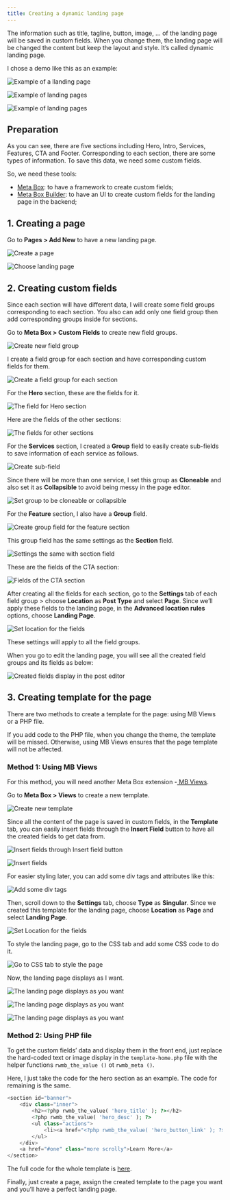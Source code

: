 ```yaml
---
title: Creating a dynamic landing page
---
```


The information such as title, tagline, button, image, … of the landing page will be saved in custom fields. When you change them, the landing page will be changed the content but keep the layout and style. It’s called dynamic landing page.

I chose a demo like this as an example:

![Example of a llanding page](https://i.imgur.com/yOUXVUG.jpg)

![Example of landing pages](https://i.imgur.com/k2BTT9a.jpg)

![Example of landing pages](https://i.imgur.com/QpyxYnG.jpg)

## Preparation

As you can see, there are five sections including Hero, Intro, Services, Features, CTA and Footer. Corresponding to each section, there are some types of information. To save this data, we need some custom fields.

So, we need these tools:

* [Meta Box](https://metabox.io/): to have a framework to create custom fields;
* [Meta Box Builder](https://metabox.io/plugins/meta-box-builder/): to have an UI to create custom fields for the landing page in the backend;

## 1. Creating a page

Go to **Pages > Add New** to have a new landing page.

![Create a page](https://i.imgur.com/ghISiI4.png)

![Choose landing page](https://i.imgur.com/D8YzLxh.png)

## 2. Creating custom fields

Since each section will have different data, I will create some field groups corresponding to each section. You also can add only one field group then add corresponding groups inside for sections.

Go to **Meta Box > Custom Fields** to create new field groups.

![Create new field group](https://i.imgur.com/DR8nzGG.png)

I create a field group for each section and have corresponding custom fields for them.

![Create a field group for each section](https://i.imgur.com/5ACClAB.png)

For the **Hero** section, these are the fields for it.

![The field for Hero section](https://i.imgur.com/2RURipn.png)

Here are the fields of the other sections:

![The fields for other sections](https://i.imgur.com/hWMTPlv.png)

For the **Services** section, I created a **Group** field to easily create sub-fields to save information of each service as follows.

![Create sub-field](https://i.imgur.com/cFAh11S.png)

Since there will be more than one service, I set this group as **Cloneable** and also set it as **Collapsible** to avoid being messy in the page editor.

![Set group to be cloneable or collapsible](https://i.imgur.com/kBJNQt6.png)

For the **Feature** section, I also have a **Group** field.

![Create group field for the feature section](https://i.imgur.com/AQOJCb4.png)

This group field has the same settings as the **Section** field.

![Settings the same with section field](https://i.imgur.com/M2Md0Uv.png)

These are the fields of the CTA section:

![Fields of the CTA section](https://i.imgur.com/omwObY7.png)

After creating all the fields for each section, go to the **Settings** tab of each field group > choose **Location** as **Post Type** and select **Page**. Since we’ll apply these fields to the landing page, in the **Advanced location rules** options, choose **Landing Page**.

![Set location for the fields](https://i.imgur.com/HHQjxXD.png)

These settings will apply to all the field groups.

When you go to edit the landing page, you will see all the created field groups and its fields as below:

![Created fields display in the post editor](https://i.imgur.com/vNRj2Gr.png)

## 3. Creating template for the page

There are two methods to create a template for the page: using MB Views or a PHP file.

If you add code to the PHP file, when you change the theme, the template will be missed. Otherwise, using MB Views ensures that the page template will not be affected.

### Method 1: Using MB Views

For this method, you will need another Meta Box extension -[ MB Views](https://metabox.io/plugins/mb-views/).

Go to **Meta Box > Views** to create a new template.

![Create new template](https://i.imgur.com/U8nwKlY.png)

Since all the content of the page is saved in custom fields, in the **Template** tab, you can easily insert fields through the **Insert Field** button to have all the created fields to get data from.

![Insert fields through Insert field button](https://i.imgur.com/6sEx4ra.gif)

![Insert fields](https://i.imgur.com/v4AP96u.png)

For easier styling later, you can add some div tags and attributes like this:

![Add some div tags](https://i.imgur.com/6olqare.png)

Then, scroll down to the **Settings** tab, choose **Type** as **Singular**. Since we created this template for the landing page, choose **Location** as **Page** and select **Landing Page**.

![Set Location for the fields](https://i.imgur.com/UKkEEBf.png)

To style the landing page, go to the CSS tab and add some CSS code to do it.

![Go to CSS tab to style the page](https://i.imgur.com/uB7lGAL.png)

Now, the landing page displays as I want.

![The landing page displays as you want](https://i.imgur.com/ie3wJiE.jpg)


![The landing page displays as you want](https://i.imgur.com/i1FiLwM.jpg)


![The landing page displays as you want](https://i.imgur.com/THWKjSp.jpg)

### Method 2: Using PHP file

To get the custom fields’ data and display them in the front end, just replace the hard-coded text or image display in the `template-home.php` file with the helper functions `rwmb_the_value ()` ot `rwmb_meta ()`.

Here, I just take the code for the hero section as an example. The code for remaining is the same.

```php
<section id="banner">
    <div class="inner">
        <h2><?php rwmb_the_value( 'hero_title' ); ?></h2>
        <?php rwmb_the_value( 'hero_desc' ); ?>
        <ul class="actions">
            <li><a href="<?php rwmb_the_value( 'hero_button_link' ); ?>" class="button special"><?php rwmb_the_value( 'hero_button_text' ); ?></a></li>
        </ul>
    </div>
    <a href="#one" class="more scrolly">Learn More</a>
</section>
```

The full code for the whole template is [here](https://gist.github.com/rilwis/ddadc4840749195fab72fa81d9c48c95#file-template-home-with-custom-fields-php).

Finally, just create a page, assign the created template to the page you want and you’ll have a perfect landing page.

